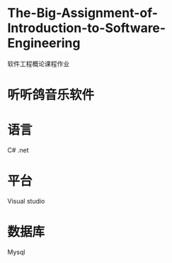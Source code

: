 # The-Big-Assignment-of-Introduction-to-Software-Engineering
软件工程概论课程作业

# 听听鸽音乐软件

# 语言
C# .net

# 平台
Visual studio

# 数据库
Mysql
